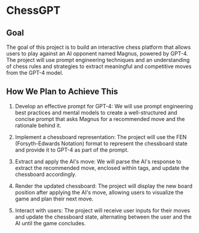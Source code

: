 # ChessGPT

## Goal
The goal of this project is to build an interactive chess platform that allows users to play against an AI opponent named Magnus, powered by GPT-4. The project will use prompt engineering techniques and an understanding of chess rules and strategies to extract meaningful and competitive moves from the GPT-4 model.

## How We Plan to Achieve This
1. Develop an effective prompt for GPT-4: We will use prompt engineering best practices and mental models to create a well-structured and concise prompt that asks Magnus for a recommended move and the rationale behind it.

2. Implement a chessboard representation: The project will use the FEN (Forsyth-Edwards Notation) format to represent the chessboard state and provide it to GPT-4 as part of the prompt.

3. Extract and apply the AI's move: We will parse the AI's response to extract the recommended move, enclosed within <move> tags, and update the chessboard accordingly.

4. Render the updated chessboard: The project will display the new board position after applying the AI's move, allowing users to visualize the game and plan their next move.

5. Interact with users: The project will receive user inputs for their moves and update the chessboard state, alternating between the user and the AI until the game concludes.
